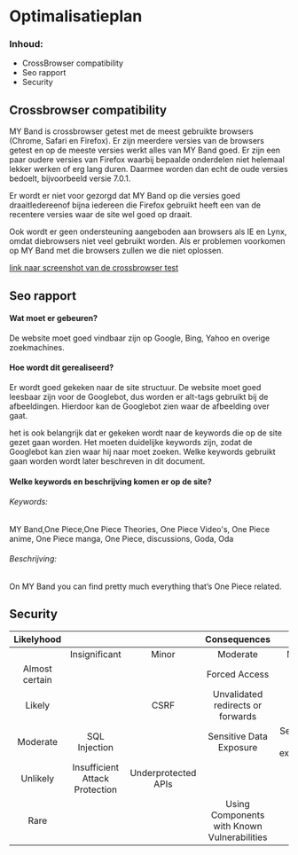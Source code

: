 # Optimalisatieplan

### Inhoud:
* CrossBrowser compatibility
* Seo rapport
* Security

## Crossbrowser compatibility

MY Band is crossbrowser getest met de meest gebruikte browsers (Chrome, Safari en Firefox).
Er zijn meerdere versies van de browsers getest en op de meeste versies werkt alles van MY Band goed. Er zijn een paar oudere versies van Firefox waarbij bepaalde onderdelen niet helemaal lekker werken of erg lang duren. Daarmee worden dan echt de oude versies bedoelt, bijvoorbeeld versie 7.0.1.

Er wordt er niet voor gezorgd dat MY Band op die versies goed draaitIedereenof bijna iedereen die Firefox gebruikt heeft een van de recentere versies waar de site wel goed op draait.

Ook wordt er geen ondersteuning aangeboden aan browsers als IE en Lynx, omdat diebrowsers niet veel gebruikt worden. Als er problemen voorkomen op MY Band met die browsers zullen we die niet oplossen.

[link naar screenshot van de crossbrowser test](http://imgur.com/a/bi694)


## Seo rapport

#### Wat moet er gebeuren?
De website moet goed vindbaar zijn op Google, Bing, Yahoo en overige zoekmachines. 
 
#### Hoe wordt dit gerealiseerd?
Er wordt goed gekeken naar de site structuur. De website moet goed leesbaar zijn voor de Googlebot, dus worden er alt-tags gebruikt bij de afbeeldingen. Hierdoor kan de Googlebot zien waar de afbeelding over gaat.

het is ook belangrijk dat er gekeken wordt naar de keywords die op de site gezet gaan worden. Het moeten duidelijke keywords zijn, zodat de Googlebot kan zien waar hij naar moet zoeken. Welke keywords gebruikt gaan worden wordt later beschreven in dit document.

#### Welke keywords en beschrijving komen er op de site?
###### Keywords:
MY Band,One Piece,One Piece Theories, One Piece Video's, One Piece anime, One Piece manga, One Piece, discussions, Goda, Oda

###### Beschrijving:
On MY Band you can find pretty much everything that’s One Piece related.


## Security

| Likelyhood    |               |               | Consequences  |               |               |
|:-------------:|:-------------:|:-------------:|:-------------:|:-------------:|:-------------:|
|               |Insignificant  |Minor          |Moderate       |Major          |Catastrophic   |
|Almost certain |               |               |Forced Access  |               |               |
|     Likely    |               |  CSRF         |Unvalidated redirects or forwards|               |               |
|     Moderate  |SQL Injection  |               |Sensitive Data Exposure|Sensitive date exposure|               |
|     Unlikely  |Insufficient Attack Protection|Underprotected APIs|               |               |               |
|    Rare       |               |               |Using Components with Known Vulnerabilities|               |               |
